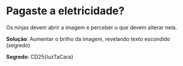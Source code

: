 # Pagaste a eletricidade?

Os ninjas devem abrir a imagem e perceber o que devem alterar nela.


**Solução**: Aumentar o brilho da imagem, revelando texto escondido (segredo)

**Segredo**: CD25{luzTaCara}